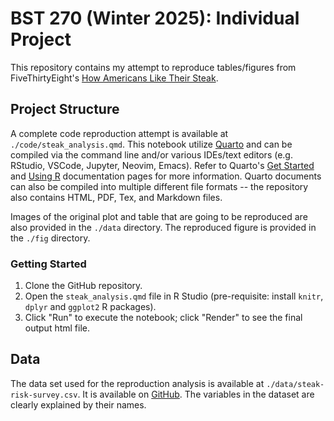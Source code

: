 # BST 270 (Winter 2025): Individual Project

This repository contains my attempt to reproduce tables/figures from FiveThirtyEight's 
[How Americans Like Their Steak](https://fivethirtyeight.com/features/how-americans-like-their-steak/).

## Project Structure

A complete code reproduction attempt is available at `./code/steak_analysis.qmd`. This notebook utilize [Quarto](https://quarto.org) and can be compiled via the command line and/or various IDEs/text editors (e.g. RStudio, VSCode, Jupyter, Neovim, Emacs). 
Refer to Quarto's [Get Started](https://quarto.org/docs/get-started/) and [Using R](https://quarto.org/docs/computations/r.html) documentation pages for more information. Quarto documents can also be compiled into multiple different file formats -- the repository also contains HTML, PDF, Tex, and Markdown files.

Images of the original plot and table that are going to be reproduced are also provided in the `./data` directory. The reproduced figure is provided in the `./fig` directory.

### Getting Started

1.  Clone the GitHub repository.
2.  Open the `steak_analysis.qmd` file in R Studio (pre-requisite: install `knitr`, `dplyr` and `ggplot2` R packages).
3.  Click "Run" to execute the notebook; click "Render" to see the final output html file.

## Data

The data set used for the reproduction analysis is available at `./data/steak-risk-survey.csv`. It is available on [GitHub](https://github.com/fivethirtyeight/data/tree/master/steak-survey). The variables in the dataset are clearly explained by their names.
